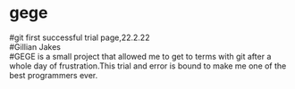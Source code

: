 # gege
#git first successful trial page,22.2.22 <br>
#Gillian Jakes<br>
#GEGE is a small project that allowed me to get to terms with git after a whole day of frustration.This trial and error is bound to make me one of the best programmers ever.
